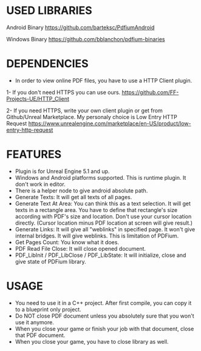 # USED LIBRARIES
Android Binary
https://github.com/barteksc/PdfiumAndroid

Windows Binary
https://github.com/bblanchon/pdfium-binaries

# DEPENDENCIES
* In order to view online PDF files, you have to use a HTTP Client plugin.<br />

1- If you don't need HTTPS you can use ours.
https://github.com/FF-Projects-UE/HTTP_Client

2- If you need HTTPS, write your own client plugin or get from Github/Unreal Marketplace.
My personaly choice is Low Entry HTTP Request
https://www.unrealengine.com/marketplace/en-US/product/low-entry-http-request

# FEATURES
* Plugin is for Unreal Engine 5.1 and up.
* Windows and Android platforms supported. This is runtime plugin. It don't work in editor. 
* There is a helper node to give android absolute path.
* Generate Texts: It will get all texts of all pages.
* Generate Text At Area: You can think this as a text selection. It will get texts in a rectangle area. You have to define that rectangle's size according with PDF's size and location. Don't use your cursor location directly. (Cursor location minus PDF location at screen will give result.)
* Generate Links: It will give all "weblinks" in specified page. It won't give internal bridges. It will give weblinks. This is limitation of PDFium.
* Get Pages Count: You know what it does.
* PDF Read File Close: It will close opened document.
* PDF_LibInit / PDF_LibClose / PDF_LibState: It will initialize, close and give state of PDFium library.

# USAGE
* You need to use it in a C++ project. After first compile, you can copy it to a blueprint only project.
* Do NOT close PDF document unless you absolutely sure that you won't use it anymore.
* When you close your game or finish your job with that document, close that PDF document.
* When you close your game, you have to close library as well.